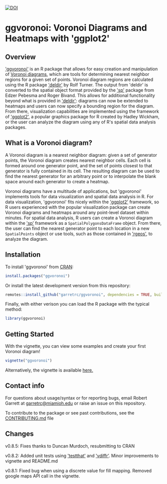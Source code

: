 [![DOI](http://joss.theoj.org/papers/10.21105/joss.01096/status.svg)](https://doi.org/10.21105/joss.01096)

# ggvoronoi: Voronoi Diagrams and Heatmaps with 'ggplot2'

## Overview

['ggvoronoi']( https://CRAN.R-project.org/package=ggvoronoi) is an R package that allows for easy creation and manipulation of [Voronoi diagrams](https://en.wikipedia.org/wiki/Voronoi_diagram), which are tools for determining nearest neighbor regions for a given set of points. 
Voronoi diagram regions are calculated using the R package ['deldir']( https://CRAN.R-project.org/package=deldir) by Rolf Turner. 
The output from 'deldir' is converted to the spatial object format provided by the ['sp']( https://CRAN.R-project.org/package=sp) package from Edzer Pebesma and Roger Bivand.
This allows for additional functionality beyond what is provided in ['deldir']( https://CRAN.R-project.org/package=deldir): diagrams can now be extended to heatmaps and users can now specify a bounding region for the diagram.
From there, visualization capabilities are implemented using the framework of ['ggplot2']( https://CRAN.R-project.org/package=ggplot2), a popular graphics package for R created by Hadley Wickham, 
or the user can analyze the diagram using any of R's spatial data analysis packages.

## What is a Voronoi diagram?

A Voronoi diagram is a nearest neighbor diagram: given a set of generator points, the Voronoi diagram creates nearest neighbor cells. Each cell is formed around one generator point, and the set of points closest to that generator is fully contained in its cell. The resulting diagram can be used to find the nearest generator for an arbitrary point or to interpolate the blank space around each generator to create a heatmap.

Voronoi diagrams have a multitude of applications, but 'ggvoronoi' implements tools for data visualization and spatial data analysis in R. For data visualization, 'ggvoronoi' fits nicely within the ['ggplot2']( https://CRAN.R-project.org/package=ggplot2) framework, so R users experienced with the popular visualization package can create Voronoi diagrams and heatmaps around any point-level dataset within minutes. For spatial data analysis, R users can create a Voronoi diagram within the ['sp']( https://CRAN.R-project.org/package=sp) framework as a ``SpatialPolygonsDataFrame`` object. From there, the user can find the nearest generator point to each location in a new ``SpatialPoints`` object or use tools, such as those contained in ['rgeos']( https://CRAN.R-project.org/package=rgeos), to analyze the diagram.

## Installation

To install 'ggvoronoi' from [CRAN]( https://CRAN.R-project.org/package=ggvoronoi):

```r
install.packages("ggvoronoi")
```

Or install the latest development version from this repository:

```r
remotes::install_github("garretrc/ggvoronoi", dependencies = TRUE, build_opts = c("--no-resave-data"))
```

Finally, with either verison you can load the R package with the typical method:

```r
library(ggvoronoi)
```

## Getting Started

With the vignette, you can view some examples and create your first Voronoi diagram!

```r
vignette("ggvoronoi")
```

Alternatively, the vignette is available [here.](http://htmlpreview.github.io/?https://github.com/garretrc/ggvoronoi/blob/master/vignettes/ggvoronoi.html)

## Contact info

For questions about usage/syntax or for reporting bugs, email Robert Garrett at garretrc@miamioh.edu or raise an issue on this repository. 

To contribute to the package or see past contributions, see the [CONTRIBUTING.md](CONTRIBUTING.md) file

## Changes

v0.8.5: Fixes thanks to Duncan Murdoch, resubmitting to CRAN

v0.8.2: Added unit tests using ['testthat']( https://CRAN.R-project.org/package=testthat) and ['vdiffr']( https://CRAN.R-project.org/package=vdiffr). Minor improvements to vignette and README.md

v0.8.1: Fixed bug when using a discrete value for fill mapping. Removed google maps API call in the vignette.
